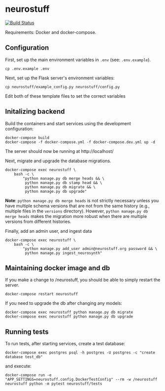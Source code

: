 # neurostuff

[![Build Status](https://travis-ci.com/PsychoinformaticsLab/neurostuff.svg?branch=master)](https://travis-ci.com/PsychoinformaticsLab/neurostuff)

Requirements: Docker and docker-compose.

## Configuration
First, set up the main environment variables in `.env` (see: `.env.example`).

    cp .env.example .env

Next, set up the Flask server's environment variables:

    cp neurostuff/example_config.py neurostuff/config.py


Edit both of these template files to set the correct variables

## Initalizing backend
Build the containers and start services using the development configuration:

    docker-compose build
    docker-compose -f docker-compose.yml -f docker-compose.dev.yml up -d

The server should now be running at http://localhost/

Next, migrate and upgrade the database migrations.

    docker-compose exec neurostuff \
        bash -c \
            "python manage.py db merge heads && \
             python manage.py db stamp head && \
             python manage.py db migrate && \
             python manage.py db upgrade"

**Note**: `python manage.py db merge heads` is not strictly necessary
unless you have multiple schema versions that are not from the same history
(e.g., multiple files in the `versions` directory).
However, `python manage.py db merge heads` makes the migration more robust
when there are multiple versions from different histories.

Finally, add an admin user, and ingest data

    docker-compose exec neurostuff \
        bash -c \
            "python manage.py add_user admin@neurostuff.org password && \
             python manage.py ingest_neurosynth"


## Maintaining docker image and db
If you make a change to /neurostuff, you should be able to simply restart the server.

    docker-compose restart neurostuff

If you need to upgrade the db after changing any models:

    docker-compose exec neurostuff python manage.py db migrate
    docker-compose exec neurostuff python manage.py db upgrade


## Running tests
To run tests, after starting services, create a test database:

    docker-compose exec postgres psql -h postgres -U postgres -c "create database test_db"

and execute:

    docker-compose run -e "APP_SETTINGS=neurostuff.config.DockerTestConfig" --rm -w /neurostuff neurostuff python -m pytest neurostuff/tests
